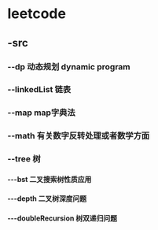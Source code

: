 # leetcode
## -src
### --dp                        动态规划 dynamic program
### --linkedList                链表
### --map                         map字典法
### --math                      有关数字反转处理或者数学方面
### --tree                      树
#### ---bst                     二叉搜索树性质应用
#### ---depth                   二叉树深度问题
#### ---doubleRecursion         树双递归问题